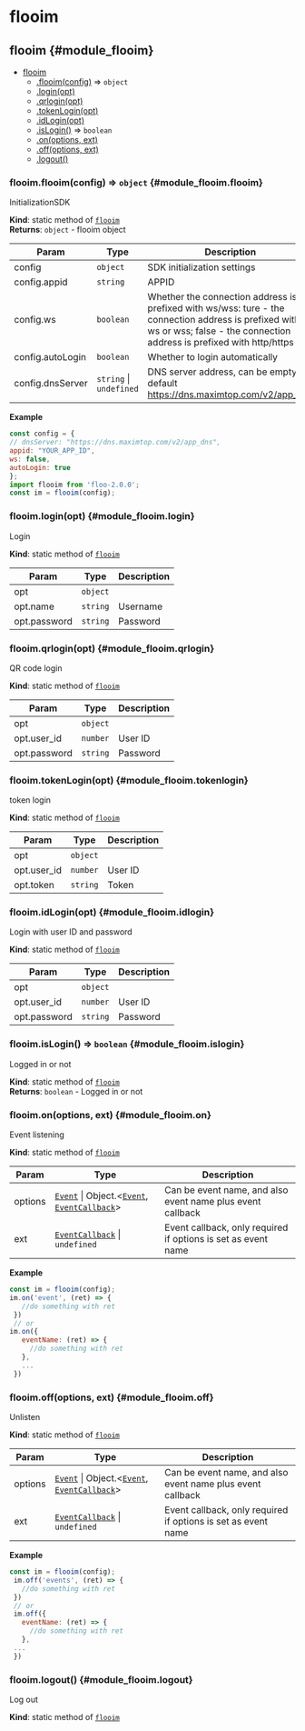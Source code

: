 # flooim
## flooim {#module_flooim}

* [flooim](#module_flooim)
    * [.flooim(config)](#module_flooim.flooim) ⇒ <code>object</code>
    * [.login(opt)](#module_flooim.login)
    * [.qrlogin(opt)](#module_flooim.qrlogin)
    * [.tokenLogin(opt)](#module_flooim.tokenlogin)
    * [.idLogin(opt)](#module_flooim.idlogin)
    * [.isLogin()](#module_flooim.islogin) ⇒ <code>boolean</code>
    * [.on(options, ext)](#module_flooim.on)
    * [.off(options, ext)](#module_flooim.off)
    * [.logout()](#module_flooim.logout)

### flooim.flooim(config) ⇒ <code>object</code> {#module_flooim.flooim}
InitializationSDK

**Kind**: static method of [<code>flooim</code>](#module_flooim)  
**Returns**: <code>object</code> - flooim object  

| Param | Type | Description |
| --- | --- | --- |
| config | <code>object</code> | SDK initialization settings |
| config.appid | <code>string</code> | APPID |
| config.ws | <code>boolean</code> | Whether the connection address is prefixed with ws/wss: ture - the connection address is prefixed with ws or wss; false - the connection address is prefixed with http/https |
| config.autoLogin | <code>boolean</code> | Whether to login automatically |
| config.dnsServer | <code>string</code> \| <code>undefined</code> | DNS server address, can be empty, default https://dns.maximtop.com/v2/app_dns |

**Example**  
```js
const config = {
// dnsServer: "https://dns.maximtop.com/v2/app_dns",
appid: "YOUR_APP_ID",
ws: false,
autoLogin: true
};
import flooim from 'floo-2.0.0';
const im = flooim(config);
```
### flooim.login(opt) {#module_flooim.login}
Login

**Kind**: static method of [<code>flooim</code>](#module_flooim)  

| Param | Type | Description |
| --- | --- | --- |
| opt | <code>object</code> |  |
| opt.name | <code>string</code> | Username |
| opt.password | <code>string</code> | Password |

### flooim.qrlogin(opt) {#module_flooim.qrlogin}
QR code login

**Kind**: static method of [<code>flooim</code>](#module_flooim)  

| Param | Type | Description |
| --- | --- | --- |
| opt | <code>object</code> |  |
| opt.user_id | <code>number</code> | User ID |
| opt.password | <code>string</code> | Password |

### flooim.tokenLogin(opt) {#module_flooim.tokenlogin}
token login

**Kind**: static method of [<code>flooim</code>](#module_flooim)  

| Param | Type | Description |
| --- | --- | --- |
| opt | <code>object</code> |  |
| opt.user_id | <code>number</code> | User ID |
| opt.token | <code>string</code> | Token |

### flooim.idLogin(opt) {#module_flooim.idlogin}
Login with user ID and password

**Kind**: static method of [<code>flooim</code>](#module_flooim)  

| Param | Type | Description |
| --- | --- | --- |
| opt | <code>object</code> |  |
| opt.user_id | <code>number</code> | User ID |
| opt.password | <code>string</code> | Password |

### flooim.isLogin() ⇒ <code>boolean</code> {#module_flooim.islogin}
Logged in or not

**Kind**: static method of [<code>flooim</code>](#module_flooim)  
**Returns**: <code>boolean</code> - Logged in or not  
### flooim.on(options, ext) {#module_flooim.on}
Event listening

**Kind**: static method of [<code>flooim</code>](#module_flooim)  

| Param | Type | Description |
| --- | --- | --- |
| options | [<code>Event</code>](types.md#module_types..event) \| Object.&lt;[<code>Event</code>](types.md#module_types..event), [<code>EventCallback</code>](types.md#module_types..eventcallback)&gt; | Can be event name, and also event name plus event callback |
| ext | [<code>EventCallback</code>](types.md#module_types..eventcallback) \| <code>undefined</code> | Event callback, only required if options is set as event name |

**Example**  
```js
const im = flooim(config);
im.on('event', (ret) => {
   //do something with ret
 })
 // or
im.on({
   eventName: (ret) => {
     //do something with ret
   },
   ...
 })
```
### flooim.off(options, ext) {#module_flooim.off}
Unlisten

**Kind**: static method of [<code>flooim</code>](#module_flooim)  

| Param | Type | Description |
| --- | --- | --- |
| options | [<code>Event</code>](types.md#module_types..event) \| Object.&lt;[<code>Event</code>](types.md#module_types..event), [<code>EventCallback</code>](types.md#module_types..eventcallback)&gt; | Can be event name, and also event name plus event callback |
| ext | [<code>EventCallback</code>](types.md#module_types..eventcallback) \| <code>undefined</code> | Event callback, only required if options is set as event name |

**Example**  
```js
const im = flooim(config);
 im.off('events', (ret) => {
   //do something with ret
 })
 // or
 im.off({
   eventName: (ret) => {
     //do something with ret
   },
 ...
 })
```
### flooim.logout() {#module_flooim.logout}
Log out

**Kind**: static method of [<code>flooim</code>](#module_flooim)  
